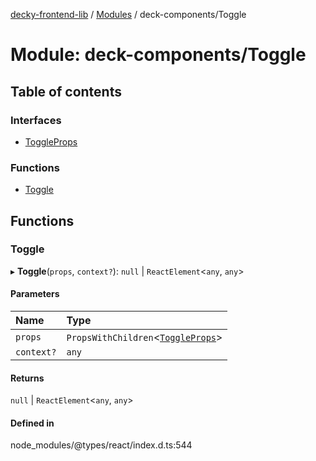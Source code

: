 [decky-frontend-lib](../README.md) / [Modules](../modules.md) / deck-components/Toggle

# Module: deck-components/Toggle

## Table of contents

### Interfaces

- [ToggleProps](../interfaces/deck_components_Toggle.ToggleProps.md)

### Functions

- [Toggle](deck_components_Toggle.md#toggle)

## Functions

### Toggle

▸ **Toggle**(`props`, `context?`): ``null`` \| `ReactElement`<`any`, `any`\>

#### Parameters

| Name | Type |
| :------ | :------ |
| `props` | `PropsWithChildren`<[`ToggleProps`](../interfaces/deck_components_Toggle.ToggleProps.md)\> |
| `context?` | `any` |

#### Returns

``null`` \| `ReactElement`<`any`, `any`\>

#### Defined in

node_modules/@types/react/index.d.ts:544
